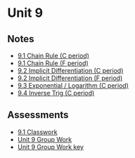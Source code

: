 # Unit 9

## Notes

- <a href="../notes/PCHA_9.1_ChainRule_C.pdf">9.1 Chain Rule (C period)</a>
- <a href="../notes/PCHA_9.1_ChainRule_F.pdf">9.1 Chain Rule (F period)</a>
- <a href="../notes/PCHA_9.2_ImplicitDiff_C.pdf">9.2 Implicit Differentiation (C period)</a>
- <a href="../notes/PCHA_9.2_ImplicitDiff_F.pdf">9.2 Implicit Differentiation (F period)</a>
- <a href="../notes/PCHA_9.3_ExpLog_C.pdf">9.3 Exponential / Logarithm (C period)</a>
- <a href="../notes/PCHA_9.4_InverseTrig_C.pdf">9.4 Inverse Trig (C period)</a>

## Assessments

- <a href="../assessments/pcha_9.1_classwork.pdf">9.1 Classwork</a>
- <a href="../assessments/pcha_unit9_group.pdf">Unit 9 Group Work</a>
- <a href="../assessments/pcha_unit9_group_key.pdf">Unit 9 Group Work key</a>

